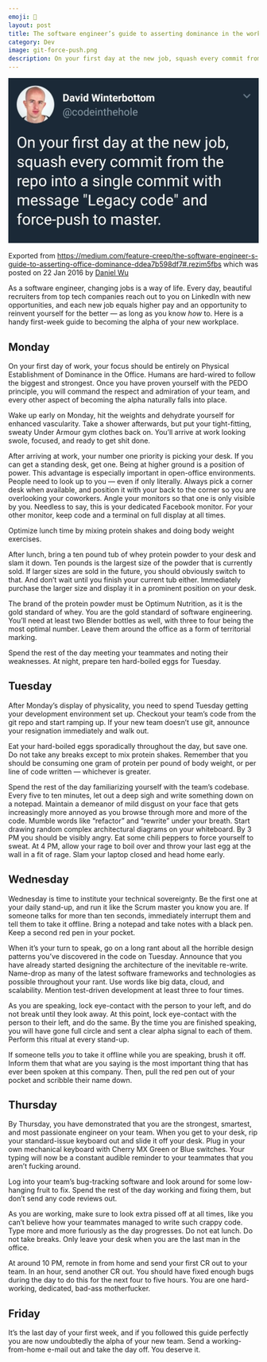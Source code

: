 ```yaml
---
emoji: 💼
layout: post
title: The software engineer’s guide to asserting dominance in the workplace
category: Dev
image: git-force-push.png
description: On your first day at the new job, squash every commit from the repo into a single commit with message "Legacy code" and force-push to master.
---
```


[![On your first day at the new job, squash every commit from the repo into a single commit with message "Legacy code" and force-push to master.](git-force-push.png)](https://x.com/codeinthehole/status/1029682224713617408?lang=en)

Exported
from https://medium.com/feature-creep/the-software-engineer-s-guide-to-asserting-office-dominance-ddea7b598df7#.rezim5fbs
which was posted on 22 Jan 2016 by [Daniel Wu](https://medium.com/@dangwu)

As a software engineer, changing jobs is a way of life. Every day, beautiful recruiters from top tech companies reach
out to you on LinkedIn with new opportunities, and each new job equals higher pay and an opportunity to reinvent
yourself for the better — as long as you know _how_ to. Here is a handy first-week guide to becoming the alpha of your
new workplace.

## Monday

On your first day of work, your focus should be entirely on Physical Establishment of Dominance in the Office. Humans
are hard-wired to follow the biggest and strongest. Once you have proven yourself with the PEDO principle, you will
command the respect and admiration of your team, and every other aspect of becoming the alpha naturally falls into
place.

Wake up early on Monday, hit the weights and dehydrate yourself for enhanced vascularity. Take a shower afterwards, but
put your tight-fitting, sweaty Under Armour gym clothes back on. You’ll arrive at work looking swole, focused, and ready
to get shit done.

After arriving at work, your number one priority is picking your desk. If you can get a standing desk, get one. Being at
higher ground is a position of power. This advantage is especially important in open-office environments. People need to
look up to you — even if only literally. Always pick a corner desk when available, and position it with your back to the
corner so you are overlooking your coworkers. Angle your monitors so that one is only visible by you. Needless to say,
this is your dedicated Facebook monitor. For your other monitor, keep code and a terminal on full display at all times.

Optimize lunch time by mixing protein shakes and doing body weight exercises.

After lunch, bring a ten pound tub of whey protein powder to your desk and slam it down. Ten pounds is the largest size
of the powder that is currently sold. If larger sizes are sold in the future, you should obviously switch to that. And
don’t wait until you finish your current tub either. Immediately purchase the larger size and display it in a prominent
position on your desk.

The brand of the protein powder must be Optimum Nutrition, as it is the gold standard of whey. You are the gold standard
of software engineering. You’ll need at least two Blender bottles as well, with three to four being the most optimal
number. Leave them around the office as a form of territorial marking.

Spend the rest of the day meeting your teammates and noting their weaknesses. At night, prepare ten hard-boiled eggs for
Tuesday.

## Tuesday

After Monday’s display of physicality, you need to spend Tuesday getting your development environment set up. Checkout
your team’s code from the git repo and start ramping up. If your new team doesn’t use git, announce your resignation
immediately and walk out.

Eat your hard-boiled eggs sporadically throughout the day, but save one. Do not take any breaks except to mix protein
shakes. Remember that you should be consuming one gram of protein per pound of body weight, or per line of code
written — whichever is greater.

Spend the rest of the day familiarizing yourself with the team’s codebase. Every five to ten minutes, let out a deep
sigh and write something down on a notepad. Maintain a demeanor of mild disgust on your face that gets increasingly more
annoyed as you browse through more and more of the code. Mumble words like “refactor” and “rewrite” under your breath.
Start drawing random complex architectural diagrams on your whiteboard. By 3 PM you should be visibly angry. Eat some
chili peppers to force yourself to sweat. At 4 PM, allow your rage to boil over and throw your last egg at the wall in a
fit of rage. Slam your laptop closed and head home early.

## Wednesday

Wednesday is time to institute your technical sovereignty. Be the first one at your daily stand-up, and run it like the
Scrum master you know you are. If someone talks for more than ten seconds, immediately interrupt them and tell them to
take it offline. Bring a notepad and take notes with a black pen. Keep a second red pen in your pocket.

When it’s your turn to speak, go on a long rant about all the horrible design patterns you’ve discovered in the code on
Tuesday. Announce that you have already started designing the architecture of the inevitable re-write. Name-drop as many
of the latest software frameworks and technologies as possible throughout your rant. Use words like big data, cloud, and
scalability. Mention test-driven development at least three to four times.

As you are speaking, lock eye-contact with the person to your left, and do not break until they look away. At this
point, lock eye-contact with the person to their left, and do the same. By the time you are finished speaking, you will
have gone full circle and sent a clear alpha signal to each of them. Perform this ritual at every stand-up.

If someone tells _you_ to take it offline while you are speaking, brush it off. Inform them that what are you saying is
the most important thing that has ever been spoken at this company. Then, pull the red pen out of your pocket and
scribble their name down.

## Thursday

By Thursday, you have demonstrated that you are the strongest, smartest, and most passionate engineer on your team. When
you get to your desk, rip your standard-issue keyboard out and slide it off your desk. Plug in your own mechanical
keyboard with Cherry MX Green or Blue switches. Your typing will now be a constant audible reminder to your teammates
that you aren’t fucking around.

Log into your team’s bug-tracking software and look around for some low-hanging fruit to fix. Spend the rest of the day
working and fixing them, but don’t send any code reviews out.

As you are working, make sure to look extra pissed off at all times, like you can’t believe how your teammates managed
to write such crappy code. Type more and more furiously as the day progresses. Do not eat lunch. Do not take breaks.
Only leave your desk when you are the last man in the office.

At around 10 PM, remote in from home and send your first CR out to your team. In an hour, send another CR out. You
should have fixed enough bugs during the day to do this for the next four to five hours. You are one hard-working,
dedicated, bad-ass motherfucker.

## Friday

It’s the last day of your first week, and if you followed this guide perfectly you are now undoubtedly the alpha of your
new team. Send a working-from-home e-mail out and take the day off. You deserve it.
